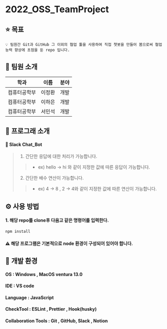 # 2022_OSS_TeamProject

## ⭐️ 목표

~~~~
💡 팀원간 Git과 GitHub 그 이외의 협업 툴을 사용하여 직접 챗봇을 만들어 봄으로써 협업 능력 향상에 초점을 둔 repo 입니다.
~~~~

## 🌈 팀원 소개
|학과|이름|분야|
|---|---|---|
|컴퓨터공학부|이정환|개발|
|컴퓨터공학부|이하은|개발|
|컴퓨터공학부|서민석|개발|

## 🔎 프로그래 소개
#### 🤖 Slack Chat_Bot
> 1. 간단한 응답에 대한 처리가 가능합니다.
>> * ex) hello -> hi 와 같이 지정한 값에 따른 응답이 가능합니다.
> 2. 간단한 배수 연산이 가능합니다.
>> * ex) 4 -> 8 , 2 -> 4와 같이 지정한 값에 따른 연산이 가능합니다.


## ⚙️ 사용 방법
#### 1. 해당 repo를 clone후 다음고 같은 명령어를 입력한다.
~~~
npm install
~~~
#### ⚠️ 해당 프로그램은 기본적으로 node 환경이 구성되어 있어야 합니다.

## 🔨 개발 환경
#### OS : Windows , MacOS ventura 13.0
#### IDE : VS code
#### Language : JavaScript
#### CheckTool : ESLint , Prettier , Hook(husky)
#### Collaboration Tools : Git , GitHub, Slack , Notion
